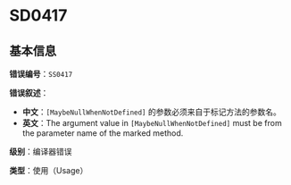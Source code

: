 ﻿# SD0417
## 基本信息

**错误编号**：`SS0417`

**错误叙述**：

* **中文**：`[MaybeNullWhenNotDefined]` 的参数必须来自于标记方法的参数名。
* **英文**：The argument value in `[MaybeNullWhenNotDefined]` must be from the parameter name of the marked method.

**级别**：编译器错误

**类型**：使用（Usage）


